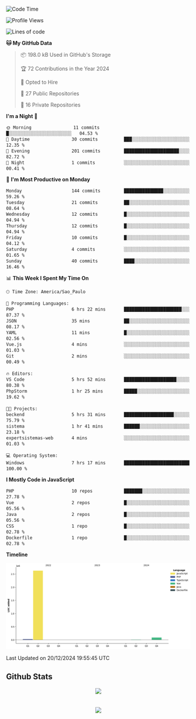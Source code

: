  
<!--START_SECTION:waka-->
![Code Time](http://img.shields.io/badge/Code%20Time-1%2C709%20hrs-blue)

![Profile Views](http://img.shields.io/badge/Profile%20Views-28-blue)

![Lines of code](https://img.shields.io/badge/From%20Hello%20World%20I%27ve%20Written-2.7%20million%20lines%20of%20code-blue)

**🐱 My GitHub Data** 

> 📦 198.0 kB Used in GitHub's Storage 
 > 
> 🏆 72 Contributions in the Year 2024
 > 
> 💼 Opted to Hire
 > 
> 📜 27 Public Repositories 
 > 
> 🔑 16 Private Repositories 
 > 
**I'm a Night 🦉** 

```text
🌞 Morning                11 commits          █░░░░░░░░░░░░░░░░░░░░░░░░   04.53 % 
🌆 Daytime                30 commits          ███░░░░░░░░░░░░░░░░░░░░░░   12.35 % 
🌃 Evening                201 commits         █████████████████████░░░░   82.72 % 
🌙 Night                  1 commits           ░░░░░░░░░░░░░░░░░░░░░░░░░   00.41 % 
```
📅 **I'm Most Productive on Monday** 

```text
Monday                   144 commits         ███████████████░░░░░░░░░░   59.26 % 
Tuesday                  21 commits          ██░░░░░░░░░░░░░░░░░░░░░░░   08.64 % 
Wednesday                12 commits          █░░░░░░░░░░░░░░░░░░░░░░░░   04.94 % 
Thursday                 12 commits          █░░░░░░░░░░░░░░░░░░░░░░░░   04.94 % 
Friday                   10 commits          █░░░░░░░░░░░░░░░░░░░░░░░░   04.12 % 
Saturday                 4 commits           ░░░░░░░░░░░░░░░░░░░░░░░░░   01.65 % 
Sunday                   40 commits          ████░░░░░░░░░░░░░░░░░░░░░   16.46 % 
```


📊 **This Week I Spent My Time On** 

```text
🕑︎ Time Zone: America/Sao_Paulo

💬 Programming Languages: 
PHP                      6 hrs 22 mins       ██████████████████████░░░   87.37 % 
JSON                     35 mins             ██░░░░░░░░░░░░░░░░░░░░░░░   08.17 % 
YAML                     11 mins             █░░░░░░░░░░░░░░░░░░░░░░░░   02.56 % 
Vue.js                   4 mins              ░░░░░░░░░░░░░░░░░░░░░░░░░   01.03 % 
Git                      2 mins              ░░░░░░░░░░░░░░░░░░░░░░░░░   00.49 % 

🔥 Editors: 
VS Code                  5 hrs 52 mins       ████████████████████░░░░░   80.38 % 
PhpStorm                 1 hr 25 mins        █████░░░░░░░░░░░░░░░░░░░░   19.62 % 

🐱‍💻 Projects: 
beckend                  5 hrs 31 mins       ███████████████████░░░░░░   75.79 % 
sistema                  1 hr 41 mins        ██████░░░░░░░░░░░░░░░░░░░   23.18 % 
expertsistemas-web       4 mins              ░░░░░░░░░░░░░░░░░░░░░░░░░   01.03 % 

💻 Operating System: 
Windows                  7 hrs 17 mins       █████████████████████████   100.00 % 
```

**I Mostly Code in JavaScript** 

```text
PHP                      10 repos            ███████░░░░░░░░░░░░░░░░░░   27.78 % 
Vue                      2 repos             █░░░░░░░░░░░░░░░░░░░░░░░░   05.56 % 
Java                     2 repos             █░░░░░░░░░░░░░░░░░░░░░░░░   05.56 % 
CSS                      1 repo              █░░░░░░░░░░░░░░░░░░░░░░░░   02.78 % 
Dockerfile               1 repo              █░░░░░░░░░░░░░░░░░░░░░░░░   02.78 % 
```



**Timeline**

![Lines of Code chart](https://raw.githubusercontent.com/MaueDev/MaueDev/main/assets/bar_graph.png)


 Last Updated on 20/12/2024 19:55:45 UTC
<!--END_SECTION:waka-->

## Github Stats  
<div align="center"><img src="https://github-readme-stats.vercel.app/api/top-langs/?username=MaueDev&hide_border=true&layout=compact" align="center" /></div>  

<br/>  

<br/>  

<div align="center">
<img src="https://komarev.com/ghpvc/?username=MaueDev&&style=flat-square" align="center" />
</div>  
  

